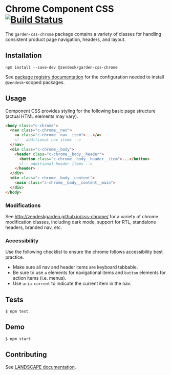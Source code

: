 # Chrome Component CSS [![Build Status](https://travis-ci.com/zendeskgarden/css-chrome.svg?token=dDt9s6smCMgz269xNbpz&branch=master)](https://travis-ci.com/zendeskgarden/css-chrome)

The `garden-css-chrome` package contains a variety of classes for
handling consistent product page navigation, headers, and layout.

## Installation

    npm install --save-dev @zendesk/garden-css-chrome

See [package registry
documentation](https://github.com/zendeskgarden/LANDSCAPE/wiki/Package-Registry)
for the configuration needed to install `@zendesk`-scoped packages.

## Usage

Component CSS provides styling for the following basic page structure
(actual HTML elements may vary).

```html
<body class="c-chrome">
  <nav class="c-chrome__nav">
    <a class="c-chrome__nav__item">...</a>
    <!-- additional nav items -->
  </nav>
  <div class="c-chrome__body">
    <header class="c-chrome__body__header">
      <button class="c-chrome__body__header__item">...</button>
      <!-- additional header items -->
    </header>
  </div>
  <div class="c-chrome__body__content">
    <main class="c-chrome__body__content__main">
  </div>
</body>
```

### Modifications

See http://zendeskgarden.github.io/css-chrome/ for a variety of chrome
modification classes, including dark mode, support for RTL, standalone
headers, branded nav, etc.

### Accessibility

Use the following checklist to ensure the chrome follows accessibility
best practice.

* Make sure all nav and header items are keyboard tabbable.
* Be sure to use `a` elements for navigational items and `button`
  elements for action items (i.e. menus).
* Use `aria-current` to indicate the current item in the nav.

## Tests

    $ npm test

## Demo

    $ npm start

## Contributing

See [LANDSCAPE
documentation](https://github.com/zendeskgarden/LANDSCAPE/wiki/Contributing).
